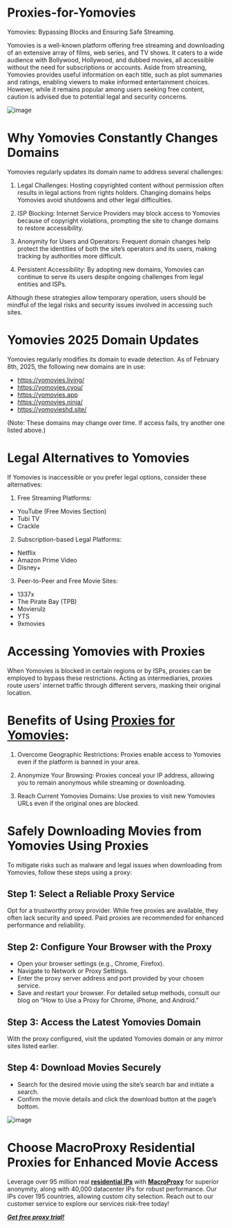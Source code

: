 # Proxies-for-Yomovies
Yomovies: Bypassing Blocks and Ensuring Safe Streaming.

Yomovies is a well-known platform offering free streaming and downloading of an extensive array of films, web series, and TV shows. It caters to a wide audience with Bollywood, Hollywood, and dubbed movies, all accessible without the need for subscriptions or accounts. Aside from streaming, Yomovies provides useful information on each title, such as plot summaries and ratings, enabling viewers to make informed entertainment choices. However, while it remains popular among users seeking free content, caution is advised due to potential legal and security concerns.

![image](https://github.com/user-attachments/assets/44b6baa4-ff8c-4a67-8055-1650bbfe9681)

# Why Yomovies Constantly Changes Domains
Yomovies regularly updates its domain name to address several challenges:

1. Legal Challenges: Hosting copyrighted content without permission often results in legal actions from rights holders. Changing domains helps Yomovies avoid shutdowns and other legal difficulties.

2. ISP Blocking: Internet Service Providers may block access to Yomovies because of copyright violations, prompting the site to change domains to restore accessibility.

3. Anonymity for Users and Operators: Frequent domain changes help protect the identities of both the site’s operators and its users, making tracking by authorities more difficult.

4. Persistent Accessibility: By adopting new domains, Yomovies can continue to serve its users despite ongoing challenges from legal entities and ISPs.

Although these strategies allow temporary operation, users should be mindful of the legal risks and security issues involved in accessing such sites.

# Yomovies 2025 Domain Updates
Yomovies regularly modifies its domain to evade detection. As of February 8th, 2025, the following new domains are in use:

- https://yomovies.living/
- https://yomovies.cyou/
- https://yomovies.app
- https://yomovies.ninja/
- https://yomovieshd.site/

(Note: These domains may change over time. If access fails, try another one listed above.)

# Legal Alternatives to Yomovies
If Yomovies is inaccessible or you prefer legal options, consider these alternatives:

1. Free Streaming Platforms:

- YouTube (Free Movies Section)
- Tubi TV
- Crackle

2. Subscription-based Legal Platforms:

- Netflix
- Amazon Prime Video
- Disney+

3. Peer-to-Peer and Free Movie Sites:

- 1337x
- The Pirate Bay (TPB)
- Movierulz
- YTS
- 9xmovies

# Accessing Yomovies with Proxies
When Yomovies is blocked in certain regions or by ISPs, proxies can be employed to bypass these restrictions. Acting as intermediaries, proxies route users’ internet traffic through different servers, masking their original location.

# Benefits of Using [Proxies for Yomovies](https://www.macroproxy.com/blog/Yomovies-New-Domain):
1. Overcome Geographic Restrictions: Proxies enable access to Yomovies even if the platform is banned in your area.

2. Anonymize Your Browsing: Proxies conceal your IP address, allowing you to remain anonymous while streaming or downloading.

3. Reach Current Yomovies Domains: Use proxies to visit new Yomovies URLs even if the original ones are blocked.

# Safely Downloading Movies from Yomovies Using Proxies
To mitigate risks such as malware and legal issues when downloading from Yomovies, follow these steps using a proxy:

## Step 1: Select a Reliable Proxy Service
Opt for a trustworthy proxy provider. While free proxies are available, they often lack security and speed. Paid proxies are recommended for enhanced performance and reliability.

## Step 2: Configure Your Browser with the Proxy

- Open your browser settings (e.g., Chrome, Firefox).
- Navigate to Network or Proxy Settings.
- Enter the proxy server address and port provided by your chosen service.
- Save and restart your browser.
For detailed setup methods, consult our blog on “How to Use a Proxy for Chrome, iPhone, and Android.”

## Step 3: Access the Latest Yomovies Domain
With the proxy configured, visit the updated Yomovies domain or any mirror sites listed earlier.

## Step 4: Download Movies Securely

- Search for the desired movie using the site’s search bar and initiate a search.
- Confirm the movie details and click the download button at the page’s bottom.

![image](https://github.com/user-attachments/assets/4d3ac062-e762-44af-bb5f-78f992b8060c)

# Choose MacroProxy Residential Proxies for Enhanced Movie Access
Leverage over 95 million real **[residential IPs](https://www.macroproxy.com/rotating-residential-proxy)** with **[MacroProxy](https://www.macroproxy.com/)** for superior anonymity, along with 40,000 datacenter IPs for robust performance. Our IPs cover 195 countries, allowing custom city selection. Reach out to our customer service to explore our services risk-free today!

**_[Get free proxy trial!](https://www.macroproxy.com/)_**
